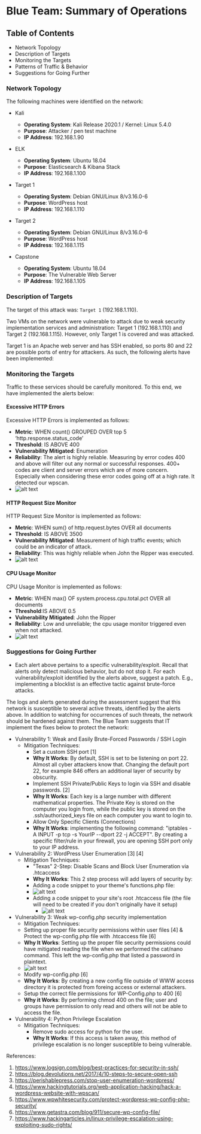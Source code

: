 # Blue Team: Summary of Operations

## Table of Contents
- Network Topology
- Description of Targets
- Monitoring the Targets
- Patterns of Traffic & Behavior
- Suggestions for Going Further

### Network Topology


The following machines were identified on the network:

- Kali
  - **Operating System**: Kali Release 2020.1 / Kernel: Linux 5.4.0
  - **Purpose**: Attacker / pen test machine
  - **IP Address**: 192.168.1.90

- ELK
  - **Operating System**: Ubuntu 18.04
  - **Purpose**: Elasticsearch & Kibana Stack
  - **IP Address**: 192.168.1.100

- Target 1
  - **Operating System**: Debian GNU/Linux 8/v3.16.0-6
  - **Purpose**: WordPress host
  - **IP Address**: 192.168.1.110

- Target 2
  - **Operating System**: Debian GNU/Linux 8/v3.16.0-6
  - **Purpose**: WordPress host
  - **IP Address**: 192.168.1.115

- Capstone
  - **Operating System**: Ubuntu 18.04
  - **Purpose**: The Vulnerable Web Server
  - **IP Address**: 192.168.1.105


### Description of Targets

The target of this attack was: `Target 1` (192.168.1.110).

Two VMs on the network were vulnerable to attack due to weak security implementation services and administration: Target 1 (192.168.1.110) and Target 2 (192.168.1.115). However, only Target 1 is covered and was attacked.

Target 1 is an Apache web server and has SSH enabled, so ports 80 and 22 are possible ports of entry for attackers. As such, the following alerts have been implemented:

### Monitoring the Targets

Traffic to these services should be carefully monitored. To this end, we have implemented the alerts below:

#### Excessive HTTP Errors
Excessive HTTP Errors is implemented as follows:
  - **Metric**: 
    WHEN count() GROUPED OVER top 5 ‘http.response.status_code’
  - **Threshold**: IS ABOVE 400
  - **Vulnerability Mitigated**: Enumeration
  - **Reliability**: The alert is highly reliable. Measuring by error codes 400 and above will filter out any normal or successful responses. 400+ codes are client and server errors which are of more concern. Especially when considering these error codes going off at a high rate. It detected our wpscan.
  - ![alt text](https://github.com/Juan-byte-megabyte/Rice-CyberSecurity-FinalProject/blob/62b6033f244f6954663f38c8222f81fa37fe6099/Images/Defense%20Images/ExcessiveHTTPerrors.png)


#### HTTP Request Size Monitor
HTTP Request Size Monitor is implemented as follows:
  - **Metric**: WHEN sum() of http.request.bytes OVER all documents
  - **Threshold**: IS ABOVE 3500
  - **Vulnerability Mitigated**: Measurement of high traffic events; which could be an indicator of attack.
  - **Reliability**: This was highly reliable when John the Ripper was executed.
  - ![alt text](https://github.com/Juan-byte-megabyte/Rice-CyberSecurity-FinalProject/blob/62b6033f244f6954663f38c8222f81fa37fe6099/Images/Defense%20Images/httprequestsizemonitor.png)


#### CPU Usage Monitor
CPU Usage Monitor is implemented as follows:
  - **Metric**: WHEN max() OF system.process.cpu.total.pct OVER all documents
  - **Threshold**:IS ABOVE 0.5
  - **Vulnerability Mitigated**: John the Ripper
  - **Reliability**: Low and unreliable; the cpu usage monitor triggered even when not attacked.
  - ![alt text](https://github.com/Juan-byte-megabyte/Rice-CyberSecurity-FinalProject/blob/62b6033f244f6954663f38c8222f81fa37fe6099/Images/Defense%20Images/cpuusage.png)


### Suggestions for Going Further

- Each alert above pertains to a specific vulnerability/exploit. Recall that alerts only detect malicious behavior, but do not stop it. For each vulnerability/exploit identified by the alerts above, suggest a patch. E.g., implementing a blocklist is an effective tactic against brute-force attacks.

The logs and alerts generated during the assessment suggest that this network is susceptible to several active threats, identified by the alerts above. In addition to watching for occurrences of such threats, the network should be hardened against them. The Blue Team suggests that IT implement the fixes below to protect the network:
- Vulnerability 1: Weak and Easily Brute-Forced Passwords / SSH Login
  - Mitigation Techniques:
    - Set a custom SSH port [1]
    - **Why It Works**: By default, SSH is set to be listening on port 22. Almost all cyber attackers know that. Changing the default port 22, for example 846 offers an additional layer of security by obscurity.
    - Implement SSH Private/Public Keys to login via SSH and disable passwords. [2]
    - **Why It Works**: Each key is a large number with different mathematical properties. The Private Key is stored on the computer you login from, while the public key is stored on the .ssh/authorized_keys file on each computer you want to login to.
    - Allow Only Specific Clients (Connections)
    - **Why It Works**: implementing the following command: "iptables -A INPUT -p tcp -s YourIP --dport 22 -j ACCEPT". By creating a specific filter/rule in your firewall, you are opening SSH port only to your IP address.
- Vulnerability 2: WordPress User Enumeration [3] [4]
  - Mitigation Techniques: 
    - "Texas" 2-Step: Disable Scans and Block User Enumeration via .htcaccess
    - **Why It Works**: This 2 step process will add layers of security by:
    - Adding a code snippet to your theme's functions.php file:
    - ![alt text](https://github.com/Juan-byte-megabyte/Rice-CyberSecurity-FinalProject/blob/62b6033f244f6954663f38c8222f81fa37fe6099/Images/Defense%20Images/WordPress%20UserEnumeration%20Step%202.png)
    - Adding a code snippet to your site's root .htcaccess file (the file will need to be created if you don't originally have it setup)
      - ![alt text](https://github.com/Juan-byte-megabyte/Rice-CyberSecurity-FinalProject/blob/1761fd4ba0d784f4882f97b954fc0f2336e45f84/Images/Defense%20Images/WordPress%20UserEnumeration%20Step%201.png)
- Vulnerability 3: Weak wp-config.php security implementation
  - Mitigation Techniques:
  - Setting up proper file security permissions within user files [4] & Protect the wp-config.php file with .htcaccess file [6]
  - **Why It Works**: Setting up the proper file security permissions could have mitigated reading the file when we performed the cat/nano command. This left the wp-config.php that listed a password in plaintext.
  - ![alt text](https://github.com/Juan-byte-megabyte/Rice-CyberSecurity-FinalProject/blob/62b6033f244f6954663f38c8222f81fa37fe6099/Images/Defense%20Images/Wordpress%20File%20Security%20WP-Configphp.png)
  - Modify wp-config.php [6]
  - **Why It Works**: By creating a new config file outside of WWW access directory it is protected from foreing access or external attackers.
  - Setup the correct file permissions for WP-Config.php to 400 [6]
  - **Why it Works**: By performing chmod 400 on the file; user and groups have permission to only read and others will not be able to access the file.
- Vulnerability 4: Python Privilege Escalation
  - Mitigation Techniques: 
    - Remove sudo access for python for the user.
    - **Why It Works**: If this access is taken away, this method of privilege escalation is no longer susceptible to being vulnerable.

References:
1. https://www.logsign.com/blog/best-practices-for-security-in-ssh/
2. https://blog.devolutions.net/2017/4/10-steps-to-secure-open-ssh
3. https://perishablepress.com/stop-user-enumeration-wordpress/
4. https://www.hackingtutorials.org/web-application-hacking/hack-a-wordpress-website-with-wpscan/
5. https://www.wpwhitesecurity.com/protect-wordpress-wp-config-php-security/
6. https://www.getastra.com/blog/911/secure-wp-config-file/
7. https://www.hackingarticles.in/linux-privilege-escalation-using-exploiting-sudo-rights/


